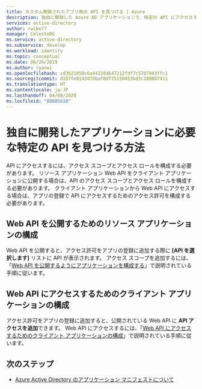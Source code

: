 ```yaml
---
title: カスタム開発されたアプリ用の API を見つける | Azure
description: 独自に開発した Azure AD アプリケーションで、特定の API にアクセスするのに必要なアクセス許可を構成する方法
services: active-directory
author: rwike77
manager: CelesteDG
ms.service: active-directory
ms.subservice: develop
ms.workload: identity
ms.topic: conceptual
ms.date: 06/28/2019
ms.author: ryanwi
ms.openlocfilehash: cd3b21050c6a442284647212fdf7c5707943ffc1
ms.sourcegitcommit: d187fe0143d7dbaf8d775150453bd3c188087411
ms.translationtype: HT
ms.contentlocale: ja-JP
ms.lasthandoff: 04/08/2020
ms.locfileid: "80885618"
---
```

# <a name="how-to-find-a-specific-api-needed-for-a-custom-developed-application"></a>独自に開発したアプリケーションに必要な特定の API を見つける方法

API にアクセスするには、アクセス スコープとアクセス ロールを構成する必要があります。 リソース アプリケーション Web API をクライアント アプリケーションに公開する場合は、API のアクセス スコープとアクセス ロールを構成する必要があります。 クライアント アプリケーションから Web API にアクセスする場合は、アプリの登録で API にアクセスするためのアクセス許可を構成する必要があります。

## <a name="configuring-a-resource-application-to-expose-web-apis"></a>Web API を公開するためのリソース アプリケーションの構成

Web API を公開すると、アクセス許可をアプリの登録に追加する際に **[API を選択します]** リストに API が表示されます。 アクセス スコープを追加するには、「[Web API を公開するようにアプリケーションを構成する](quickstart-configure-app-expose-web-apis.md)」で説明されている手順に従います。

## <a name="configuring-a-client-application-to-access-web-apis"></a>Web API にアクセスするためのクライアント アプリケーションの構成

アクセス許可をアプリの登録に追加すると、公開されている Web API に **API アクセスを追加**できます。 Web API にアクセスするには、「[Web API にアクセスするためのクライアント アプリケーションの構成](quickstart-configure-app-access-web-apis.md)」で説明されている手順に従います。

## <a name="next-steps"></a>次のステップ

- [Azure Active Directory のアプリケーション マニフェストについて](https://docs.microsoft.com/azure/active-directory/develop/active-directory-application-manifest)

